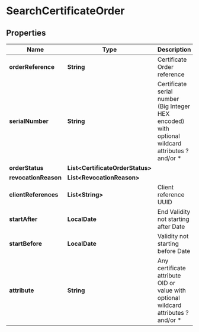 

# SearchCertificateOrder


## Properties

| Name | Type | Description | Notes |
|------------ | ------------- | ------------- | -------------|
|**orderReference** | **String** | Certificate Order reference |  [optional] |
|**serialNumber** | **String** | Certificate serial number (Big Integer HEX encoded) with optional wildcard attributes ? and/or * |  [optional] |
|**orderStatus** | **List&lt;CertificateOrderStatus&gt;** |  |  [optional] |
|**revocationReason** | **List&lt;RevocationReason&gt;** |  |  [optional] |
|**clientReferences** | **List&lt;String&gt;** | Client reference UUID |  [optional] |
|**startAfter** | **LocalDate** | End Validity not starting after Date |  [optional] |
|**startBefore** | **LocalDate** | Validity not starting before Date |  [optional] |
|**attribute** | **String** | Any certificate attribute OID or value with optional wildcard attributes ? and/or * |  [optional] |



